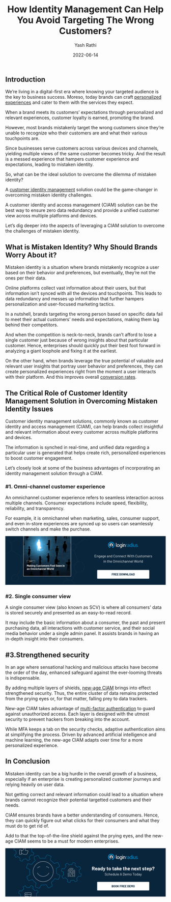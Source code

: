 ﻿---
title: "How Identity Management Can Help You Avoid Targeting The Wrong Customers?"
date: "2022-06-14"
coverImage: "mistaken-id.webp"
tags: ["identity security", "ciam", "customer experience"]
author: "Yash Rathi"
description: "Since businesses serve customers across various devices and channels, yielding multiple views of the same customer becomes tricky. And the result is a messed experience that hampers customer experience and expectations, leading to mistaken identity. Let’s dig deeper into the aspects of leveraging a CIAM solution that helps overcome the challenges of mistaken identity."
metadescription: "Mistaken identity could be the reason why brands aren’t able to engage potential target customers. Read on to know more about the aspects of mistaken identity."
metatitle: "How Identity Management Can Help You Avoid Mistaken Identity"
---

## Introduction

We’re living in a digital-first era where knowing your targeted audience is the key to business success. Moreso, today brands can craft [personalized experiences](https://www.loginradius.com/customer-experience-solutions/) and cater to them with the services they expect. 

When a brand meets its customers’ expectations through personalized and relevant experiences, customer loyalty is earned, promoting the brand. 

However, most brands mistakenly target the wrong customers since they’re unable to recognize who their customers are and what their various touchpoints are. 

Since businesses serve customers across various devices and channels, yielding multiple views of the same customer becomes tricky. And the result is a messed experience that hampers customer experience and expectations, leading to mistaken identity. 

So, what can be the ideal solution to overcome the dilemma of mistaken identity?

A [customer identity management](https://www.loginradius.com/blog/identity/customer-identity-and-access-management/) solution could be the game-changer in overcoming mistaken identity challenges. 

A customer identity and access management (CIAM) solution can be the best way to ensure zero data redundancy and provide a unified customer view across multiple platforms and devices. 

Let’s dig deeper into the aspects of leveraging a CIAM solution to overcome the challenges of mistaken identity. 


## What is Mistaken Identity? Why Should Brands Worry About it?

Mistaken identity is a situation where brands mistakenly recognize a user based on their behavior and preferences, but eventually, they’re not the ones per their data. 

Online platforms collect vast information about their users, but that information isn’t synced with all the devices and touchpoints. This leads to data redundancy and messes up information that further hampers personalization and user-focused marketing tactics. 

In a nutshell, brands targeting the wrong person based on specific data fail to meet their actual customers’ needs and expectations, making them lag behind their competitors. 

And when the competition is neck-to-neck, brands can’t afford to lose a single customer just because of wrong insights about that particular customer. Hence, enterprises should quickly put their best foot forward in analyzing a giant loophole and fixing it at the earliest. 

On the other hand, when brands leverage the true potential of valuable and relevant user insights that portray user behavior and preferences, they can create personalized experiences right from the moment a user interacts with their platform. And this improves overall [conversion rates](https://www.loginradius.com/blog/growth/sign-up-tips-conversion-rate/). 


## The Critical Role of Customer Identity Management Solution in Overcoming Mistaken Identity Issues

Customer identity management solutions, commonly known as customer identity and access management (CIAM), can help brands collect insightful and relevant information about every customer across multiple platforms and devices. 

The information is synched in real-time, and unified data regarding a particular user is generated that helps create rich, personalized experiences to boost customer engagement. 

Let’s closely look at some of the business advantages of incorporating an identity management solution through a CIAM. 


### #1. Omni-channel customer experience

An omnichannel customer experience refers to seamless interaction across multiple channels. Consumer expectations include speed, flexibility, reliability, and transparency.

For example, it is omnichannel when marketing, sales, consumer support, and even in-store experiences are synced up so users can seamlessly switch channels and make the purchase.

[![EB-omnichannel](EB-omnichannel.webp)](https://www.loginradius.com/resource/cloud-streaming-for-omnichannel-experience)


### #2. Single consumer view

A single consumer view (also known as SCV) is where all consumers' data is stored securely and presented as an easy-to-read record. 

It may include the basic information about a consumer, the past and present purchasing data, all interactions with customer service, and their social media behavior under a single admin panel. It assists brands in having an in-depth insight into their consumers.


## #3.Strengthened security

In an age where sensational hacking and malicious attacks have become the order of the day, enhanced safeguard against the ever-looming threats is indispensable.

By adding multiple layers of shields, [new-age CIAM](https://www.loginradius.com/blog/identity/new-age-ciam/) brings into effect strengthened security. Thus, the entire cluster of data remains protected from the prying eyes or, for that matter, falling prey to data trackers.

New-age CIAM takes advantage of [multi-factor authentication](https://www.loginradius.com/multi-factor-authentication/) to guard against unauthorized access. Each layer is designed with the utmost security to prevent hackers from breaking into the account.

While MFA keeps a tab on the security checks, adaptive authentication aims at simplifying the process. Driven by advanced artificial intelligence and machine learning, the new-age CIAM adapts over time for a more personalized experience.


## In Conclusion 

Mistaken identity can be a big hurdle in the overall growth of a business, especially if an enterprise is creating personalized customer journeys and relying heavily on user data. 

Not getting correct and relevant information could lead to a situation where brands cannot recognize their potential targetted customers and their needs. 

CIAM ensures brands have a better understanding of consumers. Hence, they can quickly figure out what clicks for their consumers and what they must do to get rid of.

Add to that the top-of-the-line shield against the prying eyes, and the new-age CIAM seems to be a must for modern enterprises.

[![book-a-demo-Consultation](../../assets/book-a-demo-loginradius.webp)](https://www.loginradius.com/contact-us?utm_source=blog&utm_medium=web&utm_campaign=how-identity-management-help-mistaken-identity)